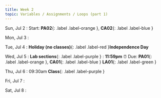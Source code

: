 ```yaml
---
title: Week 2
topic: Variables / Assignments / Loops (part 1)
---
```

Sun, Jul 2
: Start: **PA02**{: .label .label-orange }, **CA02**{: .label .label-blue }


Mon, Jul 3
: 

Tue, Jul 4
: **Holiday (no classes)**{: .label .label-red }**Independence Day**

Wed, Jul 5
: **Lab sections**{: .label .label-purple }
: **11:59pm**  ⏰  Due: **PA01**{: .label .label-orange }, **CA01**{: .label .label-blue } **LA01**{: .label .label-green }


Thu, Jul 6
: 09:30am **Class**{: .label .label-purple } 


Fri, Jul 7
: 


Sat, Jul 8
: 



